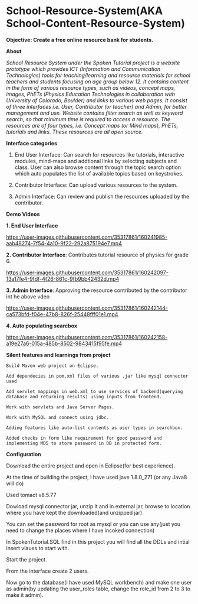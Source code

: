 # School-Resource-System(AKA School-Content-Resource-System)

**Objective: Create a free online resource bank for students.**

**About** 

*School Resource System under the Spoken Tutorial project is a website prototype which provides ICT (Information and Communication Technologies) tools for teaching/learning and resource materials for school teachers and students focusing on age group below 12. It contains content in the form of various resource types, such as videos, concept maps, images, PhETs (Physics Education Technologies in collaboration with University of Colarado, Boulder) and links to various web pages. It consist of three interfaces i.e. User, Contributor (or teacher) and Admin, for better management and use. Website contains filter search as well as keyword search, so that minimum time is required to access a resource. The resources are of four types, i.e. Concept maps (or Mind maps), PhETs, tutorials and links. These resources are all open source.*


**Interface categories**

1. End User Interface: Can search for resources like tutorials, interactive modules, mind-maps and addtional links by selecting subjects and class. User can also browse content through the topic search option which auto populates the list of available topics based on keystrokes.

2. Contributor Interface: Can upload various resources to the system.

3. Admin Interface: Can review and publish the resources uploaded by the contributor.


**Demo Videos**

**1. End User Interface**

https://user-images.githubusercontent.com/35317861/160241985-aab48274-7f54-4a10-9f22-292a875194e7.mp4

**2. Contributor Interface**: Contributes tutorial resource of physics for grade 6.

https://user-images.githubusercontent.com/35317861/160242097-13a17fe4-9fdf-4f26-861c-9fb9bb42432d.mp4

**3. Admin Interface**: Approving the resource contributed by the contributor int he above vdeo

https://user-images.githubusercontent.com/35317861/160242144-ca573bfd-f04e-47b8-826f-25448fff01e1.mp4

**4. Auto populating searcbox**

https://user-images.githubusercontent.com/35317861/160242158-a19e27a6-015a-485b-8502-9843415f95fe.mp4

**Silent features and learnings from project**

```Build Maven web project on Eclipse.```

```Add dependecies in pom.xml files of various .jar like mysql connector used```

```Add servlet mappings in web.xml to use services of backend(querying database and returning results) using inputs from frontend.```

```Work with servlets and Java Server Pages.```

```Work with MySQL and connect using jdbc.```

```Adding features like auto-list contents as user types in searchbox.```

```Added checks in form like requirement for good password and implementing MD5 to store password in DB in protected form.```


**Configuration**

Download the entire project and open in Eclipse(for best experience).

At the time of building the project, I have used jave 1.8.0_271 (or any Java8 will do)

Used tomact v8.5.77

Dowload mysql connector jar, unzip it and in external jar, browse to location where you have kept the downloaded(and unzipped jar)

You can set the password for root as mysql or you can use any(just you need to change the places where I have incoked connection)

In SpokenTutorial.SQL find in this project you will find all the DDLs and intial insert vlaues to start with.

Start the project.

From the interface create 2 users.

Now go to the database(I have used MySQL workbench) and make one user as admin(by updating the user_roles table, change the role_id from 2 to 3 to make it admin).
